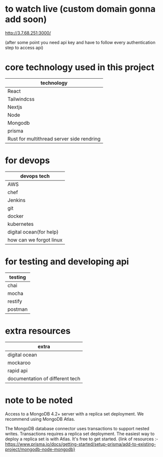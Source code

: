 # to watch live (custom domain gonna add soon)

http://3.7.68.251:3000/

(after some point you need api key and have to follow every authentication
step to access api)

# core technology used in this project

| technology                                |
| ----------------------------------------- |
| React                                     |
| Tailwindcss                               |
| Nextjs                                    |
| Node                                      |
| Mongodb                                   |
| prisma                                    |
| Rust for multithread server side rendring |

# for devops

| devops tech             |
| ----------------------- |
| AWS                     |
| chef                    |
| Jenkins                 |
| git                     |
| docker                  |
| kubernetes              |
| digital ocean(for help) |
| how can we forgot linux |

# for testing and developing api

| testing |
| ------- |
| chai    |
| mocha   |
| restify |
| postman |

# extra resources

| extra                           |
| ------------------------------- |
| digital ocean                   |
| mockaroo                        |
| rapid api                       |
| documentation of different tech |

# note to be noted

Access to a MongoDB 4.2+ server with a replica set deployment. We recommend using MongoDB Atlas.

The MongoDB database connector uses transactions to support nested writes. Transactions requires a replica set deployment. The easiest way to deploy a replica set is with Atlas. It's free to get started.
{link of resources :- https://www.prisma.io/docs/getting-started/setup-prisma/add-to-existing-project/mongodb-node-mongodb}
